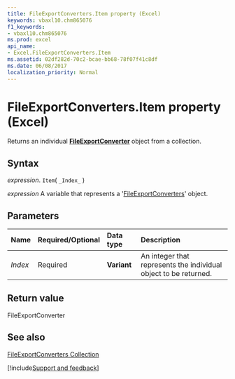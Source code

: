 ```yaml
---
title: FileExportConverters.Item property (Excel)
keywords: vbaxl10.chm865076
f1_keywords:
- vbaxl10.chm865076
ms.prod: excel
api_name:
- Excel.FileExportConverters.Item
ms.assetid: 02df282d-70c2-bcae-bb68-78f07f41c8df
ms.date: 06/08/2017
localization_priority: Normal
---
```



# FileExportConverters.Item property (Excel)

Returns an individual  **[FileExportConverter](Excel.FileExportConverter.md)** object from a collection.


## Syntax

_expression_. `Item`( `_Index_` )

_expression_ A variable that represents a '[FileExportConverters](Excel.FileExportConverters.md)' object.


## Parameters



|Name|Required/Optional|Data type|Description|
|:-----|:-----|:-----|:-----|
| _Index_|Required| **Variant**|An integer that represents the individual object to be returned.|

## Return value

FileExportConverter


## See also


[FileExportConverters Collection](Excel.FileExportConverters.md)

[!include[Support and feedback](~/includes/feedback-boilerplate.md)]